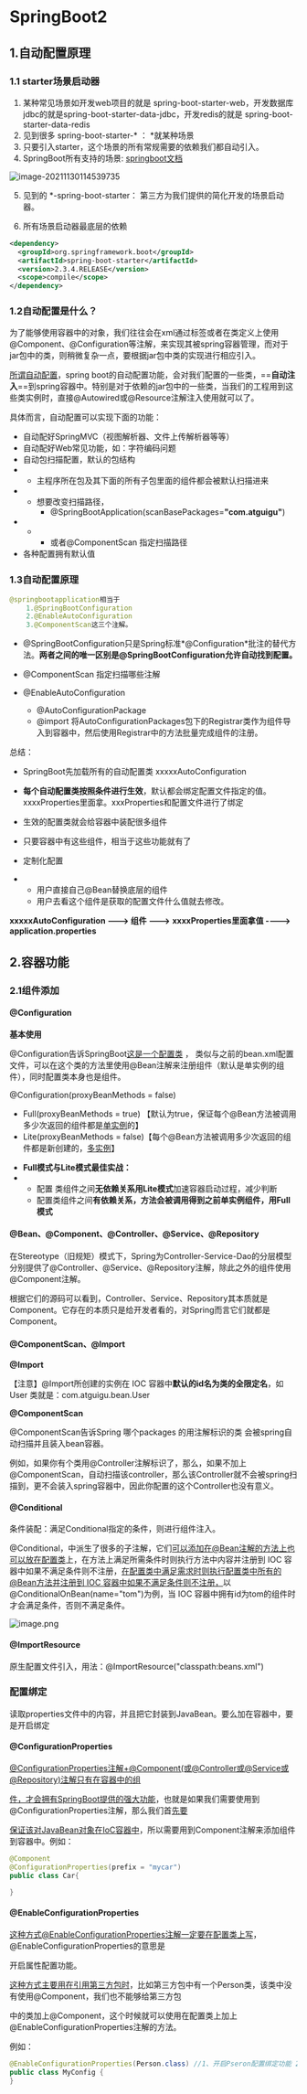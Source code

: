 # SpringBoot2

## 1.自动配置原理

### 1.1 starter场景启动器

1. 某种常见场景如开发web项目的就是 spring-boot-starter-web，开发数据库jdbc的就是spring-boot-starter-data-jdbc，开发redis的就是 spring-boot-starter-data-redis
2. 见到很多 spring-boot-starter-* ： *就某种场景
3. 只要引入starter，这个场景的所有常规需要的依赖我们都自动引入。
4. SpringBoot所有支持的场景: [springboot文档](https://docs.spring.io/spring-boot/docs/current/reference/html/using-spring-boot.html#using-boot-starter)

![image-20211130114539735](../../gitbook/markdownImages/image-20211130114539735.png)

5. 见到的  *-spring-boot-starter： 第三方为我们提供的简化开发的场景启动器。

6. 所有场景启动器最底层的依赖

```xml
<dependency>
  <groupId>org.springframework.boot</groupId>
  <artifactId>spring-boot-starter</artifactId>
  <version>2.3.4.RELEASE</version>
  <scope>compile</scope>
</dependency>
```

### 1.2自动配置是什么？

为了能够使用容器中的对象，我们往往会在xml通过<bean>标签或者在类定义上使用@Component、@Configuration等注解，来实现其被spring容器管理，而对于jar包中的类，则稍微复杂一点，要根据jar包中类的实现进行相应引入。

<u>所谓自动配置</u>，spring boot的自动配置功能，会对我们配置的一些类，==**自动注入**==到spring容器中。特别是对于依赖的jar包中的一些类，当我们的工程用到这些类实例时，直接@Autowired或@Resource注解注入使用就可以了。

具体而言，自动配置可以实现下面的功能：

- 自动配好SpringMVC（视图解析器、文件上传解析器等等）
- 自动配好Web常见功能，如：字符编码问题
- 自动包扫描配置，默认的包结构
- - 主程序所在包及其下面的所有子包里面的组件都会被默认扫描进来
- - 想要改变扫描路径，
    - @SpringBootApplication(scanBasePackages=**"com.atguigu"**)
- - - 或者@ComponentScan 指定扫描路径
- 各种配置拥有默认值

### 1.3自动配置原理

```java 
@springbootapplication相当于
    1.@SpringBootConfiguration  
    2.@EnableAutoConfiguration  
    3.@ComponentScan这三个注解。
```

- @SpringBootConfiguration只是Spring标准*@Configuration*批注的替代方法。**两者之间的唯一区别是@SpringBootConfiguration允许自动找到配置。**

- @ComponentScan 指定扫描哪些注解

- @EnableAutoConfiguration
  - @AutoConfigurationPackage
  - @import 将AutoConfigurationPackages包下的Registrar类作为组件导入到容器中，然后使用Registrar中的方法批量完成组件的注册。

总结：

- SpringBoot先加载所有的自动配置类  xxxxxAutoConfiguration
- **每个自动配置类按照条件进行生效**，默认都会绑定配置文件指定的值。xxxxProperties里面拿。xxxProperties和配置文件进行了绑定

- 生效的配置类就会给容器中装配很多组件
- 只要容器中有这些组件，相当于这些功能就有了

- 定制化配置

- - 用户直接自己@Bean替换底层的组件
  - 用户去看这个组件是获取的配置文件什么值就去修改。

**xxxxxAutoConfiguration ---> 组件  --->** **xxxxProperties里面拿值  ----> application.properties**

## 2.容器功能

### 2.1组件添加

#### @Configuration

**基本使用**

@Configuration告诉SpringBoot<u>这是一个配置类</u> ， 类似与之前的bean.xml配置文件，可以在这个类的方法里使用@Bean注解来注册组件（默认是单实例的组件），同时配置类本身也是组件。

@Configuration(proxyBeanMethods = false) 

 * Full(proxyBeanMethods = true) 【默认为true，保证每个@Bean方法被调用多少次返回的组件都是<u>单实例</u>的】
 * Lite(proxyBeanMethods = false)【每个@Bean方法被调用多少次返回的组件都是新创建的，<u>多实例</u>】

- **Full模式与Lite模式最佳实战：**
- - 配置 类组件之间**无依赖关系用Lite模式**加速容器启动过程，减少判断
  - 配置类组件之间**有依赖关系，方法会被调用得到之前单实例组件，用Full模式**

#### @Bean、@Component、@Controller、@Service、@Repository

在Stereotype（旧规矩）模式下，Spring为Controller-Service-Dao的分层模型分别提供了@Controller、@Service、@Repository注解，除此之外的组件使用@Component注解。

根据它们的源码可以看到，Controller、Service、Repository其本质就是Component。它存在的本质只是给开发者看的，对Spring而言它们就都是Component。

#### @ComponentScan、@Import

**@Import**

【注意】@Import所创建的实例在 IOC 容器中**默认的id名为类的全限定名**，如 User 类就是：com.atguigu.bean.User

**@ComponentScan**

@ComponentScan告诉Spring 哪个packages 的用注解标识的类 会被spring自动扫描并且装入bean容器。

例如，如果你有个类用@Controller注解标识了，那么，如果不加上@ComponentScan，自动扫描该controller，那么该Controller就不会被spring扫描到，更不会装入spring容器中，因此你配置的这个Controller也没有意义。

#### @Conditional

条件装配：满足Conditional指定的条件，则进行组件注入。

@Conditional，中派生了很多的子注解，它们<u>可以添加在@Bean注解的方法上也可以放在配置类</u>上，在方法上满足所需条件时则执行方法中内容并注册到 IOC 容器中如果不满足条件则不注册，<u>在配置类中满足需求时则执行配置类中所有的@Bean方法并注册到 IOC 容器中如果不满足条件则不注册，</u>以@ConditionalOnBean(name="tom")为例，当 IOC 容器中拥有id为tom的组件时才会满足条件，否则不满足条件。

![image.png](../../gitbook/markdownImages/1602835786727-28b6f936-62f5-4fd6-a6c5-ae690bd1e31d-16382560936462.png)

#### @ImportResource

原生配置文件引入，用法：@ImportResource("classpath:beans.xml")

### 配置绑定

读取properties文件中的内容，并且把它封装到JavaBean。要么加在容器中，要是开启绑定

#### @ConfigurationProperties

<u>@ConfigurationProperties注解+@Component(或@Controller或@Service或@Repository)注解只有在容器中的组</u>

<u>件，才会拥有SpringBoot提供的强大功能</u>，也就是如果我们需要使用到@ConfigurationProperties注解，那么我们首<u>先要</u>

<u>保证该对JavaBean对象在IoC容器中</u>，所以需要用到Component注解来添加组件到容器中。例如：

```java
@Component
@ConfigurationProperties(prefix = "mycar")
public class Car{

}
```

#### @EnableConfigurationProperties

<u>这种方式@EnableConfigurationProperties注解一定要在配置类上写</u>，@EnableConfigurationProperties的意思是

开启属性配置功能。

<u>这种方式主要用在引用第三方包时</u>，比如第三方包中有一个Person类，该类中没有使用@Component，我们也不能够给第三方包

中的类加上@Component，这个时候就可以使用在配置类上加上@EnableConfigurationProperties注解的方法。

例如：

```Java
@EnableConfigurationProperties(Person.class) //1、开启Pseron配置绑定功能 2、把这个Person组件自动注册到容器中
public class MyConfig {
}
```

